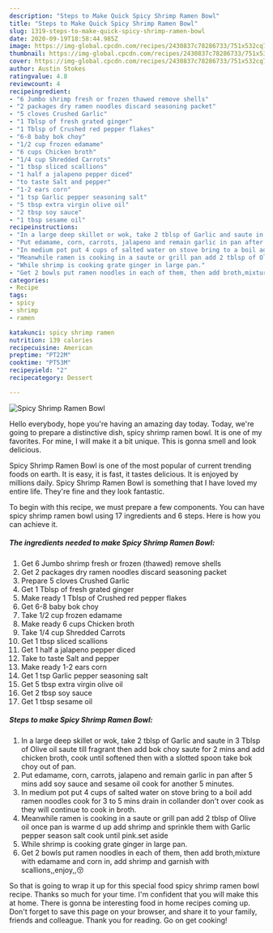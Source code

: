 ```yaml
---
description: "Steps to Make Quick Spicy Shrimp Ramen Bowl"
title: "Steps to Make Quick Spicy Shrimp Ramen Bowl"
slug: 1319-steps-to-make-quick-spicy-shrimp-ramen-bowl
date: 2020-09-19T18:58:44.985Z
image: https://img-global.cpcdn.com/recipes/2430837c78286733/751x532cq70/spicy-shrimp-ramen-bowl-recipe-main-photo.jpg
thumbnail: https://img-global.cpcdn.com/recipes/2430837c78286733/751x532cq70/spicy-shrimp-ramen-bowl-recipe-main-photo.jpg
cover: https://img-global.cpcdn.com/recipes/2430837c78286733/751x532cq70/spicy-shrimp-ramen-bowl-recipe-main-photo.jpg
author: Austin Stokes
ratingvalue: 4.8
reviewcount: 4
recipeingredient:
- "6 Jumbo shrimp fresh or frozen thawed remove shells"
- "2 packages dry ramen noodles discard seasoning packet"
- "5 cloves Crushed Garlic"
- "1 Tblsp of fresh grated ginger"
- "1 Tblsp of Crushed red pepper flakes"
- "6-8 baby bok choy"
- "1/2 cup frozen edamame"
- "6 cups Chicken broth"
- "1/4 cup Shredded Carrots"
- "1 tbsp sliced scallions"
- "1 half a jalapeno pepper diced"
- "to taste Salt and pepper"
- "1-2 ears corn"
- "1 tsp Garlic pepper seasoning salt"
- "5 tbsp extra virgin olive oil"
- "2 tbsp soy sauce"
- "1 tbsp sesame oil"
recipeinstructions:
- "In a large deep skillet or wok, take 2 tblsp of Garlic and saute in 3 Tblsp of Olive oil saute till fragrant then add bok choy saute for 2 mins and add chicken broth, cook until softened then with a slotted spoon take bok choy out of pan."
- "Put edamame, corn, carrots, jalapeno and remain garlic in pan after 5 mins add soy sauce and sesame oil cook for another 5 minutes."
- "In medium pot put 4 cups of salted water on stove bring to a boil add ramen noodles cook for 3 to 5 mins drain in collander don&#39;t over cook as they will continue to cook in broth."
- "Meanwhile ramen is cooking in a saute or grill pan add 2 tblsp of Olive oil once pan is warme d up add shrimp and sprinkle them with Garlic pepper season salt cook until pink.set aside"
- "While shrimp is cooking grate ginger in large pan."
- "Get 2 bowls put ramen noodles in each of them, then add broth,mixture with edamame and corn in, add shrimp and garnish with scallions,,enjoy,,😚"
categories:
- Recipe
tags:
- spicy
- shrimp
- ramen

katakunci: spicy shrimp ramen 
nutrition: 139 calories
recipecuisine: American
preptime: "PT22M"
cooktime: "PT53M"
recipeyield: "2"
recipecategory: Dessert

---
```



![Spicy Shrimp Ramen Bowl](https://img-global.cpcdn.com/recipes/2430837c78286733/751x532cq70/spicy-shrimp-ramen-bowl-recipe-main-photo.jpg)

Hello everybody, hope you're having an amazing day today. Today, we're going to prepare a distinctive dish, spicy shrimp ramen bowl. It is one of my favorites. For mine, I will make it a bit unique. This is gonna smell and look delicious.

Spicy Shrimp Ramen Bowl is one of the most popular of current trending foods on earth. It is easy, it is fast, it tastes delicious. It is enjoyed by millions daily. Spicy Shrimp Ramen Bowl is something that I have loved my entire life. They're fine and they look fantastic.




To begin with this recipe, we must prepare a few components. You can have spicy shrimp ramen bowl using 17 ingredients and 6 steps. Here is how you can achieve it.

<!--inarticleads1-->

##### The ingredients needed to make Spicy Shrimp Ramen Bowl:

1. Get 6 Jumbo shrimp fresh or frozen (thawed) remove shells
1. Get 2 packages dry ramen noodles discard seasoning packet
1. Prepare 5 cloves Crushed Garlic
1. Get 1 Tblsp of fresh grated ginger
1. Make ready 1 Tblsp of Crushed red pepper flakes
1. Get 6-8 baby bok choy
1. Take 1/2 cup frozen edamame
1. Make ready 6 cups Chicken broth
1. Take 1/4 cup Shredded Carrots
1. Get 1 tbsp sliced scallions
1. Get 1 half a jalapeno pepper diced
1. Take to taste Salt and pepper
1. Make ready 1-2 ears corn
1. Get 1 tsp Garlic pepper seasoning salt
1. Get 5 tbsp extra virgin olive oil
1. Get 2 tbsp soy sauce
1. Get 1 tbsp sesame oil




<!--inarticleads2-->

##### Steps to make Spicy Shrimp Ramen Bowl:

1. In a large deep skillet or wok, take 2 tblsp of Garlic and saute in 3 Tblsp of Olive oil saute till fragrant then add bok choy saute for 2 mins and add chicken broth, cook until softened then with a slotted spoon take bok choy out of pan.
1. Put edamame, corn, carrots, jalapeno and remain garlic in pan after 5 mins add soy sauce and sesame oil cook for another 5 minutes.
1. In medium pot put 4 cups of salted water on stove bring to a boil add ramen noodles cook for 3 to 5 mins drain in collander don&#39;t over cook as they will continue to cook in broth.
1. Meanwhile ramen is cooking in a saute or grill pan add 2 tblsp of Olive oil once pan is warme d up add shrimp and sprinkle them with Garlic pepper season salt cook until pink.set aside
1. While shrimp is cooking grate ginger in large pan.
1. Get 2 bowls put ramen noodles in each of them, then add broth,mixture with edamame and corn in, add shrimp and garnish with scallions,,enjoy,,😚




So that is going to wrap it up for this special food spicy shrimp ramen bowl recipe. Thanks so much for your time. I'm confident that you will make this at home. There is gonna be interesting food in home recipes coming up. Don't forget to save this page on your browser, and share it to your family, friends and colleague. Thank you for reading. Go on get cooking!
